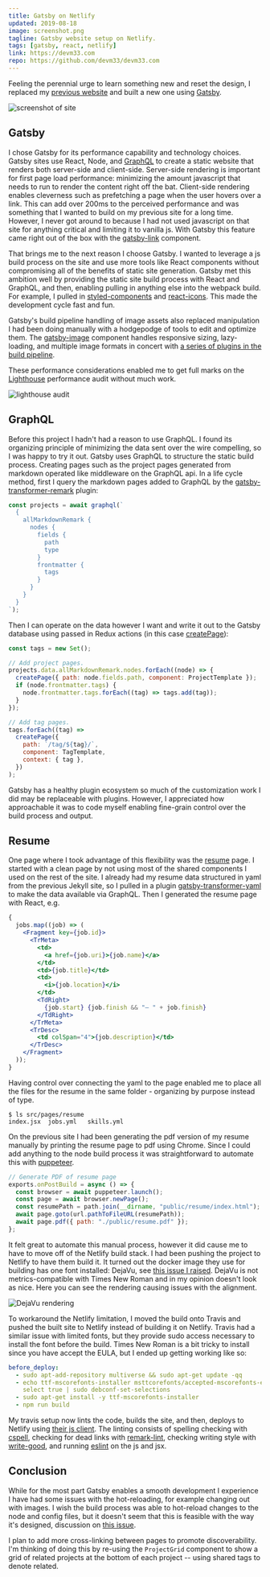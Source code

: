 ```yaml
---
title: Gatsby on Netlify
updated: 2019-08-18
image: screenshot.png
tagline: Gatsby website setup on Netlify.
tags: [gatsby, react, netlify]
link: https://devm33.com
repo: https://github.com/devm33/devm33.com
---
```


Feeling the perennial urge to learn something new and reset the design, I
replaced my [previous website](../jekyll-netlify) and built a new one using
[Gatsby].

![screenshot of site](./full-window-screenshot.png)

## Gatsby

I chose Gatsby for its performance capability and technology choices. Gatsby
sites use React, Node, and [GraphQL] to create a static website that renders
both server-side and client-side. Server-side rendering is important for first
page load performance: minimizing the amount javascript that needs to run to
render the content right off the bat. Client-side rendering enables cleverness
such as prefetching a page when the user hovers over a link. This can add over
200ms to the perceived performance and was something that I wanted to build on
my previous site for a long time. However, I never got around to because I had
not used javascript on that site for anything critical and limiting it to
vanilla js. With Gatsby this feature came right out of the box with the
[gatsby-link] component.

That brings me to the next reason I choose Gatsby. I wanted to leverage a js
build process on the site and use more tools like React components without
compromising all of the benefits of static site generation. Gatsby met this
ambition well by providing the static site build process with React and GraphQL,
and then, enabling pulling in anything else into the webpack build. For example,
I pulled in [styled-components] and [react-icons]. This made the development
cycle fast and fun.

Gatsby's build pipeline handling of image assets also replaced manipulation I
had been doing manually with a hodgepodge of tools to edit and optimize them.
The [gatsby-image] component handles responsive sizing, lazy-loading, and
multiple image formats in concert with [a series of plugins in the build
pipeline][images].

[gatsby]: https://www.gatsbyjs.org/
[graphql]: https://graphql.org/
[gatsby-link]: https://www.gatsbyjs.org/docs/gatsby-link/
[styled-components]: https://www.styled-components.com/
[react-icons]: https://react-icons.netlify.com/
[gatsby-image]: https://www.gatsbyjs.org/packages/gatsby-image/
[images]: https://www.gatsbyjs.org/docs/working-with-images/

These performance considerations enabled me to get full marks on the
[Lighthouse] performance audit without much work.

[lighthouse]: https://developers.google.com/web/tools/lighthouse/

![lighthouse audit](./lighthouse.png)

## GraphQL

Before this project I hadn't had a reason to use GraphQL. I found its organizing
principle of minimizing the data sent over the wire compelling, so I was happy
to try it out. Gatsby uses GraphQL to structure the static build process.
Creating pages such as the project pages generated from markdown operated like
middleware on the GraphQL api. In a life cycle method, first I query the
markdown pages added to GraphQL by the [gatsby-transformer-remark] plugin:

[gatsby-transformer-remark]:
  https://www.gatsbyjs.org/packages/gatsby-transformer-remark/

```js
const projects = await graphql(`
  {
    allMarkdownRemark {
      nodes {
        fields {
          path
          type
        }
        frontmatter {
          tags
        }
      }
    }
  }
`);
```

Then I can operate on the data however I want and write it out to the Gatsby
database using passed in Redux actions (in this case [createPage]):

[createpage]: https://www.gatsbyjs.org/docs/actions/#createPage

```js
const tags = new Set();

// Add project pages.
projects.data.allMarkdownRemark.nodes.forEach((node) => {
  createPage({ path: node.fields.path, component: ProjectTemplate });
  if (node.frontmatter.tags) {
    node.frontmatter.tags.forEach((tag) => tags.add(tag));
  }
});

// Add tag pages.
tags.forEach((tag) =>
  createPage({
    path: `/tag/${tag}/`,
    component: TagTemplate,
    context: { tag },
  })
);
```

Gatsby has a healthy plugin ecosystem so much of the customization work I did
may be replaceable with plugins. However, I appreciated how approachable it was
to code myself enabling fine-grain control over the build process and output.

## Resume

One page where I took advantage of this flexibility was the [resume](/resume)
page. I started with a clean page by not using most of the shared components I
used on the rest of the site. I already had my resume data structured in yaml
from the previous Jekyll site, so I pulled in a plugin [gatsby-transformer-yaml]
to make the data available via GraphQL. Then I generated the resume page with
React, e.g.

[gatsby-transformer-yaml]:
  https://www.gatsbyjs.org/packages/gatsby-transformer-yaml/

```jsx
{
  jobs.map((job) => (
    <Fragment key={job.id}>
      <TrMeta>
        <td>
          <a href={job.uri}>{job.name}</a>
        </td>
        <td>{job.title}</td>
        <td>
          <i>{job.location}</i>
        </td>
        <TdRight>
          {job.start} {job.finish && "– " + job.finish}
        </TdRight>
      </TrMeta>
      <TrDesc>
        <td colSpan="4">{job.description}</td>
      </TrDesc>
    </Fragment>
  ));
}
```

Having control over connecting the yaml to the page enabled me to place all the
files for the resume in the same folder - organizing by purpose instead of type.

```shell
$ ls src/pages/resume
index.jsx  jobs.yml   skills.yml
```

On the previous site I had been generating the pdf version of my resume manually
by printing the resume page to pdf using Chrome. Since I could add anything to
the node build process it was straightforward to automate this with [puppeteer].

[puppeteer]: https://github.com/GoogleChrome/puppeteer

```js
// Generate PDF of resume page
exports.onPostBuild = async () => {
  const browser = await puppeteer.launch();
  const page = await browser.newPage();
  const resumePath = path.join(__dirname, "public/resume/index.html");
  await page.goto(url.pathToFileURL(resumePath));
  await page.pdf({ path: "./public/resume.pdf" });
};
```

It felt great to automate this manual process, however it did cause me to have
to move off of the Netlify build stack. I had been pushing the project to
Netlify to have them build it. It turned out the docker image they use for
building has one font installed: DejaVu, see [this issue I raised][fonts-issue].
DejaVu is not metrics-compatible with Times New Roman and in my opinion doesn't
look as nice. Here you can see the rendering causing issues with the alignment.

[fonts-issue]: https://github.com/netlify/build-image/issues/327

![DejaVu rendering](./dejavu.png)

To workaround the Netlify limitation, I moved the build onto Travis and pushed
the built site to Netlify instead of building it on Netlify. Travis had a
similar issue with limited fonts, but they provide sudo access necessary to
install the font before the build. Times New Roman is a bit tricky to install
since you have accept the EULA, but I ended up getting working like so:

```yaml
before_deploy:
  - sudo apt-add-repository multiverse && sudo apt-get update -qq
  - echo ttf-mscorefonts-installer msttcorefonts/accepted-mscorefonts-eula
    select true | sudo debconf-set-selections
  - sudo apt-get install -y ttf-mscorefonts-installer
  - npm run build
```

My travis setup now lints the code, builds the site, and then, deploys to
Netlify using [their js client](https://www.npmjs.com/package/netlify). The
linting consists of spelling checking with [cspell], checking for dead links
with [remark-lint], checking writing style with [write-good], and running
[eslint] on the js and jsx.

[cspell]: https://github.com/streetsidesoftware/cspell
[remark-lint]: https://github.com/davidtheclark/remark-lint-no-dead-urls
[write-good]: https://github.com/btford/write-good
[eslint]: https://eslint.org

## Conclusion

While for the most part Gatsby enables a smooth development I experience I have
had some issues with the hot-reloading, for example changing out with images. I
wish the build process was able to hot-reload changes to the node and config
files, but it doesn't seem that this is feasible with the way it's designed,
discussion on [this issue](https://github.com/gatsbyjs/gatsby/issues/8163).

I plan to add more cross-linking between pages to promote discoverability. I'm
thinking of doing this by re-using the `ProjectGrid` component to show a grid of
related projects at the bottom of each project -- using shared tags to denote
related.
